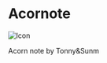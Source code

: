 # Acornote
![Icon](https://rawgit.com/TonnyTao/Acornote/master/Acornote_Sketch/icon.svg)

Acorn note by Tonny&amp;Sunm
